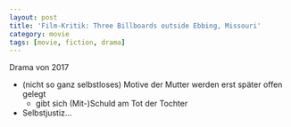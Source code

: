 ```yaml
---
layout: post
title: 'Film-Kritik: Three Billboards outside Ebbing, Missouri'
category: movie
tags: [movie, fiction, drama]
---
```


Drama von 2017

* (nicht so ganz selbstloses) Motive der Mutter werden erst später offen gelegt
  * gibt sich (Mit-)Schuld am Tot der Tochter
* Selbstjustiz...
